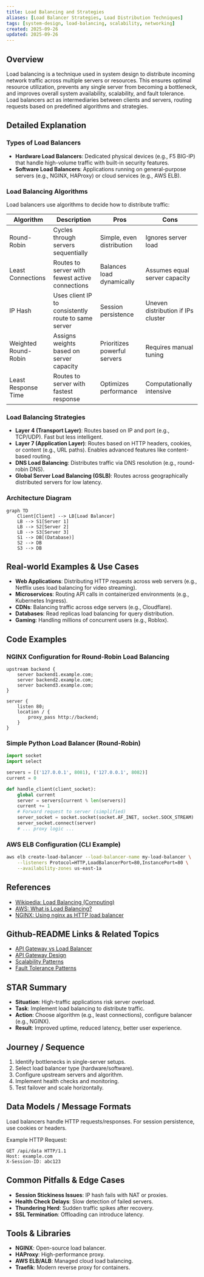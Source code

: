 ```yaml
---
title: Load Balancing and Strategies
aliases: [Load Balancer Strategies, Load Distribution Techniques]
tags: [system-design, load-balancing, scalability, networking]
created: 2025-09-26
updated: 2025-09-26
---
```


## Overview

Load balancing is a technique used in system design to distribute incoming network traffic across multiple servers or resources. This ensures optimal resource utilization, prevents any single server from becoming a bottleneck, and improves overall system availability, scalability, and fault tolerance. Load balancers act as intermediaries between clients and servers, routing requests based on predefined algorithms and strategies.

## Detailed Explanation

### Types of Load Balancers

- **Hardware Load Balancers**: Dedicated physical devices (e.g., F5 BIG-IP) that handle high-volume traffic with built-in security features.
- **Software Load Balancers**: Applications running on general-purpose servers (e.g., NGINX, HAProxy) or cloud services (e.g., AWS ELB).

### Load Balancing Algorithms

Load balancers use algorithms to decide how to distribute traffic:

| Algorithm | Description | Pros | Cons |
|-----------|-------------|------|------|
| Round-Robin | Cycles through servers sequentially | Simple, even distribution | Ignores server load |
| Least Connections | Routes to server with fewest active connections | Balances load dynamically | Assumes equal server capacity |
| IP Hash | Uses client IP to consistently route to same server | Session persistence | Uneven distribution if IPs cluster |
| Weighted Round-Robin | Assigns weights based on server capacity | Prioritizes powerful servers | Requires manual tuning |
| Least Response Time | Routes to server with fastest response | Optimizes performance | Computationally intensive |

### Load Balancing Strategies

- **Layer 4 (Transport Layer)**: Routes based on IP and port (e.g., TCP/UDP). Fast but less intelligent.
- **Layer 7 (Application Layer)**: Routes based on HTTP headers, cookies, or content (e.g., URL paths). Enables advanced features like content-based routing.
- **DNS Load Balancing**: Distributes traffic via DNS resolution (e.g., round-robin DNS).
- **Global Server Load Balancing (GSLB)**: Routes across geographically distributed servers for low latency.

### Architecture Diagram

```mermaid
graph TD
    Client[Client] --> LB[Load Balancer]
    LB --> S1[Server 1]
    LB --> S2[Server 2]
    LB --> S3[Server 3]
    S1 --> DB[(Database)]
    S2 --> DB
    S3 --> DB
```

## Real-world Examples & Use Cases

- **Web Applications**: Distributing HTTP requests across web servers (e.g., Netflix uses load balancing for video streaming).
- **Microservices**: Routing API calls in containerized environments (e.g., Kubernetes Ingress).
- **CDNs**: Balancing traffic across edge servers (e.g., Cloudflare).
- **Databases**: Read replicas load balancing for query distribution.
- **Gaming**: Handling millions of concurrent users (e.g., Roblox).

## Code Examples

### NGINX Configuration for Round-Robin Load Balancing

```nginx
upstream backend {
    server backend1.example.com;
    server backend2.example.com;
    server backend3.example.com;
}

server {
    listen 80;
    location / {
        proxy_pass http://backend;
    }
}
```

### Simple Python Load Balancer (Round-Robin)

```python
import socket
import select

servers = [('127.0.0.1', 8081), ('127.0.0.1', 8082)]
current = 0

def handle_client(client_socket):
    global current
    server = servers[current % len(servers)]
    current += 1
    # Forward request to server (simplified)
    server_socket = socket.socket(socket.AF_INET, socket.SOCK_STREAM)
    server_socket.connect(server)
    # ... proxy logic ...
```

### AWS ELB Configuration (CLI Example)

```bash
aws elb create-load-balancer --load-balancer-name my-load-balancer \
    --listeners Protocol=HTTP,LoadBalancerPort=80,InstancePort=80 \
    --availability-zones us-east-1a
```

## References

- [Wikipedia: Load Balancing (Computing)](https://en.wikipedia.org/wiki/Load_balancing_(computing))
- [AWS: What is Load Balancing?](https://aws.amazon.com/what-is/load-balancing/)
- [NGINX: Using nginx as HTTP load balancer](https://nginx.org/en/docs/http/load_balancing.html)

## Github-README Links & Related Topics

- [API Gateway vs Load Balancer](../api-gateway-vs-load-balancer/README.md)
- [API Gateway Design](../api-gateway-design/README.md)
- [Scalability Patterns](../high-scalability-patterns/README.md)
- [Fault Tolerance Patterns](../fault-tolerance-patterns/README.md)

## STAR Summary

- **Situation**: High-traffic applications risk server overload.
- **Task**: Implement load balancing to distribute traffic.
- **Action**: Choose algorithm (e.g., least connections), configure balancer (e.g., NGINX).
- **Result**: Improved uptime, reduced latency, better user experience.

## Journey / Sequence

1. Identify bottlenecks in single-server setups.
2. Select load balancer type (hardware/software).
3. Configure upstream servers and algorithm.
4. Implement health checks and monitoring.
5. Test failover and scale horizontally.

## Data Models / Message Formats

Load balancers handle HTTP requests/responses. For session persistence, use cookies or headers.

Example HTTP Request:
```
GET /api/data HTTP/1.1
Host: example.com
X-Session-ID: abc123
```

## Common Pitfalls & Edge Cases

- **Session Stickiness Issues**: IP hash fails with NAT or proxies.
- **Health Check Delays**: Slow detection of failed servers.
- **Thundering Herd**: Sudden traffic spikes after recovery.
- **SSL Termination**: Offloading can introduce latency.

## Tools & Libraries

- **NGINX**: Open-source load balancer.
- **HAProxy**: High-performance proxy.
- **AWS ELB/ALB**: Managed cloud load balancing.
- **Traefik**: Modern reverse proxy for containers.